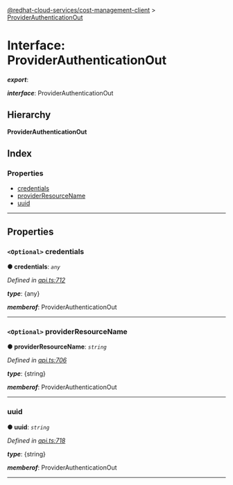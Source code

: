 [@redhat-cloud-services/cost-management-client](../README.md) > [ProviderAuthenticationOut](../interfaces/providerauthenticationout.md)

# Interface: ProviderAuthenticationOut

*__export__*: 

*__interface__*: ProviderAuthenticationOut

## Hierarchy

**ProviderAuthenticationOut**

## Index

### Properties

* [credentials](providerauthenticationout.md#credentials)
* [providerResourceName](providerauthenticationout.md#providerresourcename)
* [uuid](providerauthenticationout.md#uuid)

---

## Properties

<a id="credentials"></a>

### `<Optional>` credentials

**● credentials**: *`any`*

*Defined in [api.ts:712](https://github.com/RedHatInsights/javascript-clients/blob/master/packages/cost-management/api.ts#L712)*

*__type__*: {any}

*__memberof__*: ProviderAuthenticationOut

___
<a id="providerresourcename"></a>

### `<Optional>` providerResourceName

**● providerResourceName**: *`string`*

*Defined in [api.ts:706](https://github.com/RedHatInsights/javascript-clients/blob/master/packages/cost-management/api.ts#L706)*

*__type__*: {string}

*__memberof__*: ProviderAuthenticationOut

___
<a id="uuid"></a>

###  uuid

**● uuid**: *`string`*

*Defined in [api.ts:718](https://github.com/RedHatInsights/javascript-clients/blob/master/packages/cost-management/api.ts#L718)*

*__type__*: {string}

*__memberof__*: ProviderAuthenticationOut

___

